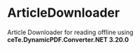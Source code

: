 # ArticleDownloader
Article Downloader for reading offline using <b>ceTe.DynamicPDF.Converter.NET 3.20.0</b>
